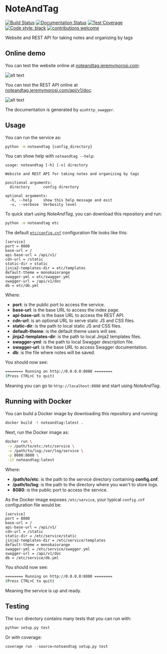 # NoteAndTag

[![Build Status](https://travis-ci.com/Nauja/noteandtag.png?branch=master)](https://travis-ci.com/Nauja/noteandtag)
[![Documentation Status](https://readthedocs.org/projects/noteandtag/badge/?version=latest)](https://noteandtag.readthedocs.io/en/latest/?badge=latest)
[![Test Coverage](https://codeclimate.com/github/Nauja/noteandtag/badges/coverage.svg)](https://codeclimate.com/github/Nauja/noteandtag/coverage)
[![Code style: black](https://img.shields.io/badge/code%20style-black-000000.svg)](https://github.com/psf/black)
[![contributions welcome](https://img.shields.io/badge/contributions-welcome-brightgreen.svg?style=flat)](https://github.com/Nauja/noteandtag/issues)

Website and REST API for taking notes and organizing by tags

## Online demo

You can test the website online at [noteandtag.jeremymorosi.com](http://noteandtag.jeremymorosi.com):

![alt text](http://cdn.jeremymorosi.com/noteandtag/website_preview.png "Preview")

You can test the REST API online at [noteandtag.jeremymorosi.com/api/v1/doc](http://noteandtag.jeremymorosi.com/api/v1/doc):

![alt text](http://cdn.jeremymorosi.com/noteandtag/swagger_preview.png "Preview")

The documentation is generated by `aiohttp_swagger`.

## Usage

You can run the service as:

```bash
python -m noteandtag {config_directory}
```

You can show help with `noteandtag --help`:

```
usage: noteandtag [-h] [-v] directory

Website and REST API for taking notes and organizing by tags

positional arguments:
  directory      config directory

optional arguments:
  -h, --help     show this help message and exit
  -v, --verbose  Verbosity level

```

To quick start using *NoteAndTag*, you can download this repository and run:

```bash
python -m noteandtag etc
```

The default [`etc/config.cnf`](https://github.com/Nauja/noteandtag/blob/master/etc/config.cnf) configuration file looks like this:

```
[service]
port = 8080
base-url = /
api-base-url = /api/v1/
cdn-url = /static
static-dir = static
jinja2-templates-dir = etc/templates
default-theme = monokaiorange
swagger-yml = etc/swagger.yml
swagger-url = /api/v1/doc
db = etc/db.yml
```

Where:

  * **port**: is the public port to access the service.
  * **base-url**: is the base URL to access the index page.
  * **api-base-url**: is the base URL to access the REST API.
  * **cdn-url**: is an optional URL to serve static JS and CSS files.
  * **static-dir**: is the path to local static JS and CSS files.
  * **default-theme**: is the default theme users will see.
  * **jinja2-templates-dir**: is the path to local Jinja2 templates files.
  * **swagger-yml**: is the path to local Swagger description file.
  * **swagger-url**: is the base URL to access Swagger documentation.
  * **db**: is the file where notes will be saved.

You should now see:

```bash
======== Running on http://0.0.0.0:8080 ========
(Press CTRL+C to quit)

```

Meaning you can go to `http://localhost:8080` and start using *NoteAndTag*.

## Running with Docker

You can build a Docker image by downloading this repository and running:

```bash
docker build -t noteandtag:latest .
```

Next, run the Docker image as:

```bash
docker run \
 -v /path/to/etc:/etc/service \
 -v /path/to/log:/var/log/service \
 -p 8080:8080 \
 -it noteandtag:latest
```

Where:
  * **/path/to/etc**: is the path to the service directory containing **config.cnf**.
  * **/path/to/log**: is the path to the directory where you wan't to store logs.
  * **8080**: is the public port to access the service.

As the Docker image exposes `/etc/service`, your typical `config.cnf` configuration file would be:

```
[service]
port = 8080
base-url = /
api-base-url = /api/v1/
cdn-url = /static
static-dir = /etc/service/static
jinja2-templates-dir = /etc/service/templates
default-theme = monokaiorange
swagger-yml = /etc/service/swagger.yml
swagger-url = /api/v1/doc
db = /etc/service/db.yml
```

You should now see:

```bash
======== Running on http://0.0.0.0:8080 ========
(Press CTRL+C to quit)

```

Meaning the service is up and ready.

## Testing

The `test` directory contains many tests that you can run with:

```python
python setup.py test
```

Or with coverage:

```python
coverage run --source=noteandtag setup.py test
```
